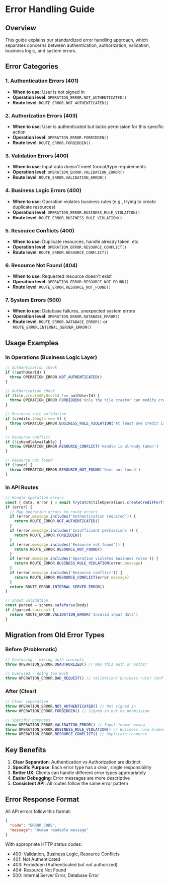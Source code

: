 # Error Handling Guide

## Overview

This guide explains our standardized error handling approach, which separates concerns between authentication, authorization, validation, business logic, and system errors.

## Error Categories

### 1. Authentication Errors (401)
- **When to use**: User is not signed in
- **Operation level**: `OPERATION_ERROR.NOT_AUTHENTICATED()`
- **Route level**: `ROUTE_ERROR.NOT_AUTHENTICATED()`

### 2. Authorization Errors (403)
- **When to use**: User is authenticated but lacks permission for this specific action
- **Operation level**: `OPERATION_ERROR.FORBIDDEN()`
- **Route level**: `ROUTE_ERROR.FORBIDDEN()`

### 3. Validation Errors (400)
- **When to use**: Input data doesn't meet format/type requirements
- **Operation level**: `OPERATION_ERROR.VALIDATION_ERROR()`
- **Route level**: `ROUTE_ERROR.VALIDATION_ERROR()`

### 4. Business Logic Errors (400)
- **When to use**: Operation violates business rules (e.g., trying to create duplicate resources)
- **Operation level**: `OPERATION_ERROR.BUSINESS_RULE_VIOLATION()`
- **Route level**: `ROUTE_ERROR.BUSINESS_RULE_VIOLATION()`

### 5. Resource Conflicts (400)
- **When to use**: Duplicate resources, handle already taken, etc.
- **Operation level**: `OPERATION_ERROR.RESOURCE_CONFLICT()`
- **Route level**: `ROUTE_ERROR.RESOURCE_CONFLICT()`

### 6. Resource Not Found (404)
- **When to use**: Requested resource doesn't exist
- **Operation level**: `OPERATION_ERROR.RESOURCE_NOT_FOUND()`
- **Route level**: `ROUTE_ERROR.RESOURCE_NOT_FOUND()`

### 7. System Errors (500)
- **When to use**: Database failures, unexpected system errors
- **Operation level**: `OPERATION_ERROR.DATABASE_ERROR()`
- **Route level**: `ROUTE_ERROR.DATABASE_ERROR()` or `ROUTE_ERROR.INTERNAL_SERVER_ERROR()`

## Usage Examples

### In Operations (Business Logic Layer)

```typescript
// Authentication check
if (!authUserId) {
  throw OPERATION_ERROR.NOT_AUTHENTICATED()
}

// Authorization check
if (tile.createdByUserId !== authUserId) {
  throw OPERATION_ERROR.FORBIDDEN('Only the tile creator can modify credits')
}

// Business rule validation
if (credits.length === 0) {
  throw OPERATION_ERROR.BUSINESS_RULE_VIOLATION('At least one credit is required')
}

// Resource conflict
if (!isHandleAvailable) {
  throw OPERATION_ERROR.RESOURCE_CONFLICT('Handle is already taken')
}

// Resource not found
if (!user) {
  throw OPERATION_ERROR.RESOURCE_NOT_FOUND('User not found')
}
```

### In API Routes

```typescript
// Handle operation errors
const { data, error } = await tryCatch(tileOperations.createCreditForTile(params))
if (error) {
  // Map operation errors to route errors
  if (error.message.includes('Authentication required')) {
    return ROUTE_ERROR.NOT_AUTHENTICATED()
  }
  if (error.message.includes('Insufficient permissions')) {
    return ROUTE_ERROR.FORBIDDEN()
  }
  if (error.message.includes('Resource not found')) {
    return ROUTE_ERROR.RESOURCE_NOT_FOUND()
  }
  if (error.message.includes('Operation violates business rules')) {
    return ROUTE_ERROR.BUSINESS_RULE_VIOLATION(error.message)
  }
  if (error.message.includes('Resource conflict')) {
    return ROUTE_ERROR.RESOURCE_CONFLICT(error.message)
  }
  return ROUTE_ERROR.INTERNAL_SERVER_ERROR()
}

// Input validation
const parsed = schema.safeParse(body)
if (!parsed.success) {
  return ROUTE_ERROR.VALIDATION_ERROR('Invalid input data')
}
```

## Migration from Old Error Types

### Before (Problematic)
```typescript
// Confusing - mixing auth concepts
throw OPERATION_ERROR.UNAUTHORIZED() // Was this auth or authz?

// Overused - doing too much
throw OPERATION_ERROR.BAD_REQUEST() // Validation? Business rule? Conflict?
```

### After (Clear)
```typescript
// Clear separation
throw OPERATION_ERROR.NOT_AUTHENTICATED() // Not signed in
throw OPERATION_ERROR.FORBIDDEN() // Signed in but no permission

// Specific purposes
throw OPERATION_ERROR.VALIDATION_ERROR() // Input format wrong
throw OPERATION_ERROR.BUSINESS_RULE_VIOLATION() // Business rule broken
throw OPERATION_ERROR.RESOURCE_CONFLICT() // Duplicate resource
```

## Key Benefits

1. **Clear Separation**: Authentication vs Authorization are distinct
2. **Specific Purpose**: Each error type has a clear, single responsibility
3. **Better UX**: Clients can handle different error types appropriately
4. **Easier Debugging**: Error messages are more descriptive
5. **Consistent API**: All routes follow the same error pattern

## Error Response Format

All API errors follow this format:
```json
{
  "code": "ERROR_CODE",
  "message": "Human readable message"
}
```

With appropriate HTTP status codes:
- 400: Validation, Business Logic, Resource Conflicts
- 401: Not Authenticated
- 403: Forbidden (Authenticated but not authorized)
- 404: Resource Not Found
- 500: Internal Server Error, Database Error
